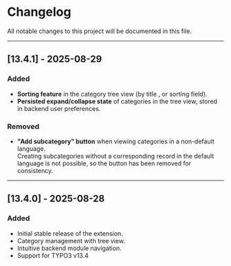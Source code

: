 # Changelog

All notable changes to this project will be documented in this file.  

---


## [13.4.1] - 2025-08-29

### Added
- **Sorting feature** in the category tree view (by title , or sorting field).
- **Persisted expand/collapse state** of categories in the tree view, stored in backend user preferences.

### Removed
- **"Add subcategory" button** when viewing categories in a non-default language.  
  Creating subcategories without a corresponding record in the default language is not possible, so the button has been removed for consistency.

---

## [13.4.0] - 2025-08-28

### Added
- Initial stable release of the extension.  
- Category management with tree view.  
- Intuitive backend module navigation.  
- Support for TYPO3 v13.4
